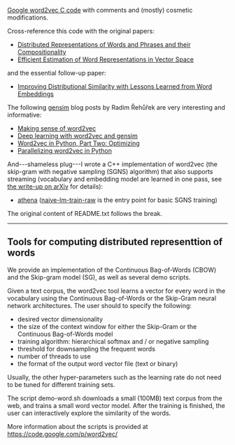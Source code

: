 [Google word2vec C code](https://github.com/tmikolov/word2vec) with
comments and (mostly) cosmetic modifications.

Cross-reference this code with the original papers:
* [Distributed Representations of Words and Phrases and their Compositionality](https://papers.nips.cc/paper/5021-distributed-representations-of-words-and-phrases-and-their-compositionality)
* [Efficient Estimation of Word Representations in Vector Space](https://arxiv.org/abs/1301.3781)

and the essential follow-up paper:
* [Improving Distributional Similarity with Lessons Learned from Word Embeddings](https://transacl.org/ojs/index.php/tacl/article/view/570)

The following [gensim](https://radimrehurek.com/gensim/models/word2vec.html) blog posts by Radim Řehůřek are very interesting and informative:
* [Making sense of word2vec](https://rare-technologies.com/making-sense-of-word2vec/)
* [Deep learning with word2vec and gensim](https://rare-technologies.com/deep-learning-with-word2vec-and-gensim/)
* [Word2vec in Python, Part Two: Optimizing](https://rare-technologies.com/word2vec-in-python-part-two-optimizing/)
* [Parallelizing word2vec in Python](https://rare-technologies.com/parallelizing-word2vec-in-python/)

And---shameless plug---I wrote a C++ implementation of word2vec (the skip-gram with negative sampling (SGNS) algorithm) that also supports streaming (vocabulary and embedding model are learned in one pass, see [the write-up on arXiv](https://arxiv.org/abs/1704.07463) for details):
* [athena](https://github.com/cjmay/athena) ([naive-lm-train-raw](https://github.com/cjmay/athena/blob/master/athena/naive-lm-train-raw.cpp) is the entry point for basic SGNS training)

The original content of README.txt follows the break.

---

Tools for computing distributed representtion of words
------------------------------------------------------

We provide an implementation of the Continuous Bag-of-Words (CBOW) and the Skip-gram model (SG), as well as several demo scripts.

Given a text corpus, the word2vec tool learns a vector for every word in the vocabulary using the Continuous
Bag-of-Words or the Skip-Gram neural network architectures. The user should to specify the following:
 - desired vector dimensionality
 - the size of the context window for either the Skip-Gram or the Continuous Bag-of-Words model
 - training algorithm: hierarchical softmax and / or negative sampling
 - threshold for downsampling the frequent words 
 - number of threads to use
 - the format of the output word vector file (text or binary)

Usually, the other hyper-parameters such as the learning rate do not need to be tuned for different training sets. 

The script demo-word.sh downloads a small (100MB) text corpus from the web, and trains a small word vector model. After the training
is finished, the user can interactively explore the similarity of the words.

More information about the scripts is provided at https://code.google.com/p/word2vec/

